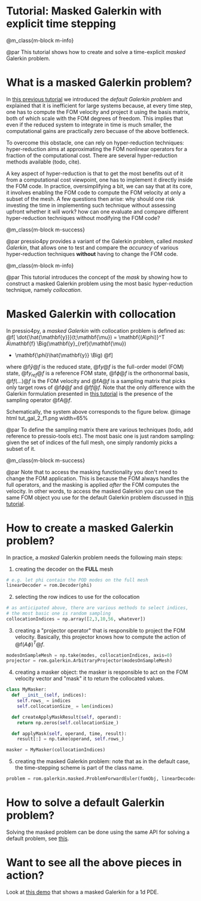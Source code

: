 
# Tutorial: Masked Galerkin with explicit time stepping

@m_class{m-block m-info}

@par
This tutorial shows how to create and solve a time-explicit *masked* Galerkin problem.

# What is a masked Galerkin problem?

In [this previous tutorial](./md_pages_tutorials_tutorial3.html) we introduced the *default Galerkin problem*
and explained that it is inefficient for large systems because, at every time step,
one has to compute the FOM velocity and project it using the basis matrix,
both of which scale with the FOM degrees of freedom.
This implies that even if the reduced system to integrate in time is much smaller,
the computational gains are practically zero becuase of the above bottleneck.

To overcome this obstacle, one can rely on hyper-reduction techniques:
hyper-reduction aims at approximating the FOM nonlinear operators for a fraction
of the computational cost.
There are several hyper-reduction methods available (todo, cite).

A key aspect of hyper-reduction is that to get the most benefits out of it
from a computational cost viewpoint, one has to implement it directly inside the FOM code.
In practice, oversimplifying a bit, we can say that at its core, it involves enabling
the FOM code to compute the FOM velocity at only a subset of the mesh.
A few questions then arise: why should one risk investing the time in
implementing such technique without assessing upfront whether it will work?
how can one evaluate and compare different hyper-reduction techniques without modifying the FOM code?

@m_class{m-block m-success}

@par
pressio4py provides a variant of the Galerkin problem,
called *masked Galerkin*, that allows one to test and compare the *accuracy* of various
hyper-reduction techniques **without** having to change the FOM code.


@m_class{m-block m-info}

@par
This tutorial introduces the concept of the *mask* by showing how
to construct a masked Galerkin problem using the most
basic hyper-reduction technique, namely *collocation*.


# Masked Galerkin with collocation

In pressio4py, a *masked Galerkin* with collocation problem is defined as:
@f[
\dot{\hat{\mathbf{y}}}(t;\mathbf{\mu}) =
\mathbf{(A\phi)}^T
A\mathbf{f}
\Big(\mathbf{y}_{ref}(\mathbf{\mu})
+ \mathbf{\phi}\hat{\mathbf{y}} \Big)
@f]

where @f$\hat{y}@f$ is the reduced state,
@f$y@f$ is the full-order model (FOM) state,
@f$y_{ref}@f$ is a reference FOM state, @f$\phi@f$ is the orthonormal basis,
@f$f(...)@f$ is the FOM velocity and @f$A@f$ is a sampling matrix that picks
only target rows of @f$\phi@f$ and @f$f@f$.
Note that the only difference with the Galerkin formulation presented
in [this tutorial](./md_pages_tutorials_tutorial3.html) is the
presence of the sampling operator @f$A@f$.

Schematically, the system above corresponds to the figure below.
@image html tut_gal_2_f1.png width=65%

@par
To define the sampling matrix there are various techniques (todo, add reference to pressio-tools etc).
The most basic one is just random sampling: given the set of indices of the full mesh,
one simply randomly picks a subset of it.


@m_class{m-block m-success}

@par
Note that to access the masking functionality you don't need to change the FOM application.
This is because the FOM always handles the full operators, and the masking is applied
*after* the FOM computes the velocity.
In other words, to access the masked Galerkin you can use the same FOM object you use
for the default Galerkin problem discussed in [this tutorial](./md_pages_tutorials_tutorial3.html).


# How to create a masked Galerkin problem?

In practice, a *masked* Galerkin problem needs the following main steps:
<!-- 1. a FOM object satisfying the API described [here](file:///Users/fnrizzi/Desktop/work/ROM/gitrepos/pressio4py/docs/html/md_pages_prepare_your_app.html): note that this is a regular FOM object, nothing needs to change -->
<!-- 2. a linear decoder (see [this tutorial](./md_pages_tutorials_tutorial1.html)) -->
<!-- 3. a masker object: the role of the masker is to extract from an operand the rows needed -->

1. creating the decoder on the **FULL** mesh
```py
# e.g. let phi contain the POD modes on the full mesh
linearDecoder = rom.Decoder(phi)
```
2. selecting the row indices to use for the collocation
```py
# as anticipated above, there are various methods to select indices,
# the most basic one is random sampling
collocationIndices = np.array([2,3,10,56, whatever])
```
3. creating a "projector operator" that is responsible to project the FOM velocity.
Basically, this projector knows how to compute the action of @f$(A\phi)^T@f$.
```py
modesOnSampleMesh = np.take(modes, collocationIndices, axis=0)
projector = rom.galerkin.ArbitraryProjector(modesOnSampleMesh)
```
4. creating a masker object: the masker is responsible to
act on the FOM velocity vector and "mask" it to return the collocated values.
```py
class MyMasker:
  def __init__(self, indices):
    self.rows_ = indices
    self.collocationSize_ = len(indices)

  def createApplyMaskResult(self, operand):
    return np.zeros(self.collocationSize_)

  def applyMask(self, operand, time, result):
    result[:] = np.take(operand, self.rows_)

masker = MyMasker(collocationIndices)
```

5. creating the masked Galerkin problem: note that as in the default case, the time-stepping scheme is part of the class name.
```py
problem = rom.galerkin.masked.ProblemForwardEuler(fomObj, linearDecoder, romState, fomReferenceState, masker, projector)
```

# How to solve a default Galerkin problem?
Solving the masked problem can be done using the same API for solving
a default problem, see [this](./md_pages_tutorials_tutorial3.html).


# Want to see all the above pieces in action?
Look at [this demo](./md_pages_demos_demo4.html) that shows a masked Galerkin for a 1d PDE.

